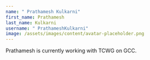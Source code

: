 ```yaml
---
name: " Prathamesh Kulkarni"
first_name: Prathamesh
last_name: Kulkarni
username: " PrathameshKulkarni"
image: /assets/images/content/avatar-placeholder.png
---
```

 Prathamesh is currently working with TCWG on GCC.